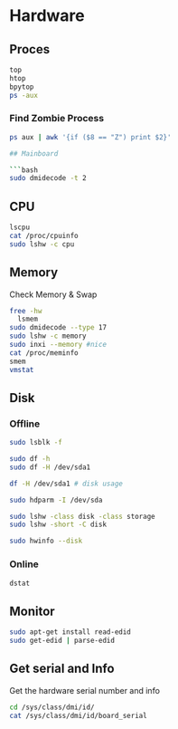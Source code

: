 # Hardware

## Proces

```bash
top
htop
bpytop
ps -aux
```
### Find Zombie Process

```bash
ps aux | awk '{if ($8 == "Z") print $2}'                                                                                                                                                                      ```

## Mainboard

```bash
sudo dmidecode -t 2
```

## CPU

```bash
lscpu
cat /proc/cpuinfo
sudo lshw -c cpu
```

## Memory

Check Memory & Swap

```bash
free -hw
  lsmem
sudo dmidecode --type 17
sudo lshw -c memory
sudo inxi --memory #nice
cat /proc/meminfo
smem
vmstat
```

## Disk

### Offline

```bash
sudo lsblk -f

sudo df -h
sudo df -H /dev/sda1

df -H /dev/sda1 # disk usage

sudo hdparm -I /dev/sda

sudo lshw -class disk -class storage
sudo lshw -short -C disk

sudo hwinfo --disk
```
### Online

```bash
dstat
```

## Monitor

```bash
sudo apt-get install read-edid
sudo get-edid | parse-edid
```
## Get serial and Info

Get the hardware serial number and info

```bash
cd /sys/class/dmi/id/
cat /sys/class/dmi/id/board_serial
```
